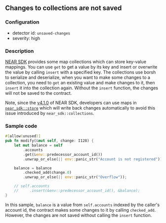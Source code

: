 ## Changes to collections are not saved

### Configuration

* detector id: `unsaved-changes`
* severity: high

### Description

[NEAR SDK](https://crates.io/crates/near-sdk) provides some map collections which can store key-value mappings. You can use `get` to get a value by its key and insert or overwrite the value by calling `insert` with a specified key. The collections use borsh to serialize and deserialize, when you want to make some changes to a collection, you need to `get` an existing value and make changes to it, then `insert` it into the collection again. Without the `insert` function, the changes will not be saved to the contract.

Note, since the [v4.1.0](https://docs.rs/near-sdk/4.1.0/near_sdk/index.html) of NEAR SDK, developers can use maps in [`near_sdk::store`](https://docs.rs/near-sdk/4.1.0/near_sdk/store/index.html) which will write back changes automatically to avoid this issue introduced by `near_sdk::collections`.

### Sample code

```rust
#[allow(unused)]
pub fn modify(&mut self, change: I128) {
    let mut balance = self
        .accounts
        .get(&env::predecessor_account_id())
        .unwrap_or_else(|| env::panic_str("Account is not registered"));

    balance = balance
        .checked_add(change.0)
        .unwrap_or_else(|| env::panic_str("Overflow"));

    // self.accounts
    //     .insert(&env::predecessor_account_id(), &balance);
}
```

In this sample, `balance` is a value from `self.accounts` indexed by the caller's account id, the contract makes some changes to it by calling `checked_add`. However, the changes are not saved without calling the `insert` function.
